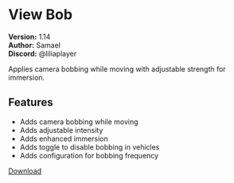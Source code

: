# View Bob

**Version:** 1.14  
**Author:** Samael  
**Discord:** @liliaplayer  

Applies camera bobbing while moving with adjustable strength for immersion.

## Features

- Adds camera bobbing while moving
- Adds adjustable intensity
- Adds enhanced immersion
- Adds toggle to disable bobbing in vehicles
- Adds configuration for bobbing frequency

[Download](https://github.com/LiliaFramework/Modules/raw/refs/heads/gh-pages/viewbob.zip)
